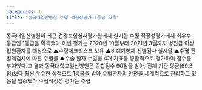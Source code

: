 ```yaml
---
categories: b
title: "동국대일산병원 수혈 적정성평가 1등급 획득"
---
```

동국대일산병원이 최근 건강보험심사평가원에서 실시한 수혈 적정성평가에서 최우수 등급인 1등급을 획득했다.이번 평가는 2020년 10월부터 2021년 3월까지 병원급 이상 입원환자를 대상으로 ▲수혈체크리스크 보유 ▲비예기항체 선별검사 실시율 ▲수혈 전 혈액검사에 따른 수혈률 ▲수술 환자 수혈률 4개 지표를 종합적으로 평가하여 점수를 부여했다.그 결과 동국대학교일산병원은 종합점수 90점을 받아, 전체 기관 평균(69.3점)보다 훨씬 우수한 성적으로 1등급을 받아 수혈환자의 안전을 체계적으로 관리하고 있음을 입증했다.수혈적정성 평가는 수혈